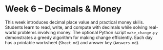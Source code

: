 # Week 6 – Decimals & Money

This week introduces decimal place value and practical money skills. Students learn to read, write, and compute with decimals while solving real-world problems involving money. The optional Python script `make_change.py` demonstrates a greedy algorithm for making change efficiently. Each day has a printable worksheet (`Sheet.md`) and answer key (`Answers.md`).
